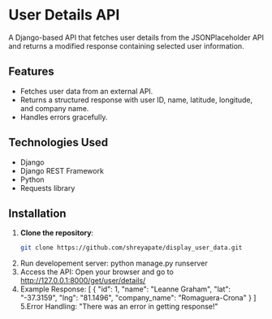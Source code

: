 # User Details API

A Django-based API that fetches user details from the JSONPlaceholder API and returns a modified response containing selected user information.

## Features

- Fetches user data from an external API.
- Returns a structured response with user ID, name, latitude, longitude, and company name.
- Handles errors gracefully.

## Technologies Used

- Django
- Django REST Framework
- Python
- Requests library

## Installation

1. **Clone the repository**:
   ```bash
   git clone https://github.com/shreyapate/display_user_data.git
2. Run developement server:
   python manage.py runserver
3. Access the API:
   Open your browser and go to http://127.0.0.1:8000/get/user/details/
4. Example Response:
[
{
"id": 1,
"name": "Leanne Graham",
"lat": "-37.3159",
"lng": "81.1496",
"company_name": "Romaguera-Crona"
}
]
5.Error Handling:
"There was an error in getting response!"
